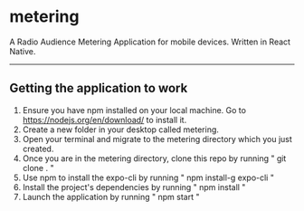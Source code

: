 # metering
A Radio Audience Metering Application for mobile devices. Written in React Native.

------------------------------------------------------
Getting the application to work
-----------------------------------------------------

1) Ensure you have npm installed on your local machine. Go to https://nodejs.org/en/download/ to install it.
2) Create a new folder in your desktop called metering.
3) Open your terminal and migrate to the metering directory which you just created.
4) Once you are in the metering directory, clone this repo by running " git clone . "
5) Use npm to install the expo-cli by running " npm install-g expo-cli "
6) Install the project's dependencies by running " npm install "
7) Launch the application by running " npm start "
